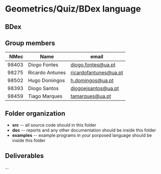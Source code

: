 # Geometrics/Quiz/BDex language
BDex
-----

## Group members

| NMec | Name | email |
|--:|---|---|
| 98403 | Diogo Fontes    | diogo.fontes@ua.pt    |
| 98275 | Ricardo Antunes | ricardofantunes@ua.pt |
| 98502 | Hugo Domingos   | h.domingos@ua.pt      |
| 98393 | Diogo Santos    | diogoejsantos@ua.pt   |
| 98459 | Tiago Marques   | tamarques@ua.pt       |

## Folder organization

- **src** -- all source code should in this folder
- **doc** -- reports and any other documentation should be inside this folder
- **examples** -- example programs in your porposed language should be inside this folder

## Deliverables

...


